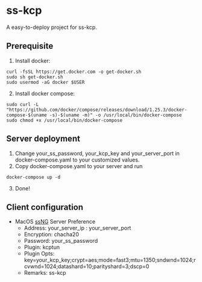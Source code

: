 # ss-kcp
A easy-to-deploy project for ss-kcp.

## Prerequisite
1. Install docker:
```shell
curl -fsSL https://get.docker.com -o get-docker.sh
sudo sh get-docker.sh
sudo usermod -aG docker $USER
```
2. Install docker compose:
```shell
sudo curl -L "https://github.com/docker/compose/releases/download/1.25.3/docker-compose-$(uname -s)-$(uname -m)" -o /usr/local/bin/docker-compose
sudo chmod +x /usr/local/bin/docker-compose
```

## Server deployment
1. Change your_ss_password, your_kcp_key and your_server_port in docker-compose.yaml to your customized values.
2. Copy docker-compose.yaml to your server and run
```shell
docker-compose up -d
```
3. Done!

## Client configuration
* MacOS [ssNG](https://github.com/shadowsocks/ShadowsocksX-NG/releases/tag/v1.9.4) Server Preference
  * Address: your_server_ip : your_server_port
  * Encryption: chacha20
  * Password: your_ss_password
  * Plugin: kcptun
  * Plugin Opts: key=your_kcp_key;crypt=aes;mode=fast3;mtu=1350;sndwnd=1024;rcvwnd=1024;datashard=10;parityshard=3;dscp=0
  * Remarks: ss-kcp
